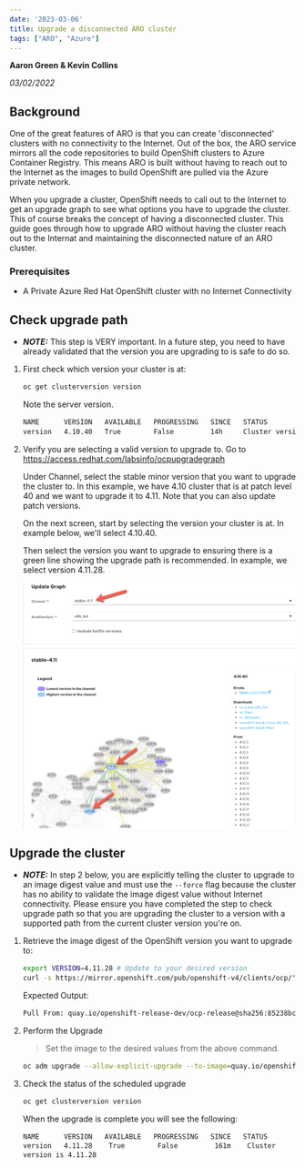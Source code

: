 ```yaml
---
date: '2023-03-06'
title: Upgrade a disconnected ARO cluster
tags: ["ARO", "Azure"]
---
```


**Aaron Green & Kevin Collins**

*03/02/2022*

## Background
One of the great features of ARO is that you can create 'disconnected' clusters with no connectivity to the Internet.  Out of the box, the ARO service mirrors all the code repositories to build OpenShift clusters to Azure Container Registry.  This means ARO is built without having to reach out to the Internet as the images to build OpenShift are pulled via the Azure private network.

When you upgrade a cluster, OpenShift needs to call out to the Internet to get an upgrade graph to see what options you have to upgrade the cluster.  This of course breaks the concept of having a disconnected cluster.  This guide goes through how to upgrade ARO without having the cluster reach out to the Internat and maintaining the disconnected nature of an ARO cluster.

### Prerequisites

  * A Private Azure Red Hat OpenShift cluster with no Internet Connectivity

## Check upgrade path

* ***NOTE:*** This step is VERY important. In a future step, you need to have already validated that the version you are upgrading to is safe to do so.

1. First check which version your cluster is at:
   ```bash
   oc get clusterversion version
   ```

   Note the server version. 
   ```bash
   NAME      VERSION   AVAILABLE   PROGRESSING   SINCE   STATUS
   version   4.10.40   True        False         14h     Cluster version is 4.10.40
   ```
 
2. Verify you are selecting a valid version to upgrade to.  Go to https://access.redhat.com/labsinfo/ocpupgradegraph

   Under Channel, select the stable minor version that you want to upgrade the cluster to.  In this example, we have 4.10 cluster that is at patch level 40 and we want to upgrade it to 4.11.  Note that you can also update patch versions.

   On the next screen, start by selecting the version your cluster is at. In example below, we'll select 4.10.40.

   Then select the version you want to upgrade to ensuring there is a green line showing the upgrade path is recommended.  In example, we select version 4.11.28.

   ![Upgrade Graph](./graph.png)

## Upgrade the cluster

* ***NOTE:*** In step 2 below, you are explicitly telling the cluster to upgrade to an image digest value and must use the `--force` flag because the cluster has no ability to validate the image digest value without Internet connectivity. Please ensure you have completed the step to check upgrade path so that you are upgrading the cluster to a version with a supported path from the current cluster version you're on.

1. Retrieve the image digest of the OpenShift version you want to upgrade to:

   ```bash
   export VERSION=4.11.28 # Update to your desired version 
   curl -s https://mirror.openshift.com/pub/openshift-v4/clients/ocp/"${VERSION}"/release.txt | grep "Pull From:"
   ```
   Expected Output:
   ```bash
   Pull From: quay.io/openshift-release-dev/ocp-release@sha256:85238bc3eddb88e958535597dbe8ec6f2aa88aa1713c2e1ee7faf88d1fefdac0
   ```
   
2. Perform the Upgrade

    > Set the image to the desired values from the above command.

   ```bash
   oc adm upgrade --allow-explicit-upgrade --to-image=quay.io/openshift-release-dev/ocp-release@sha256:1c3913a65b0a10b4a0650f54e545fe928360a94767acea64c0bd10faa52c945a --force
   ```
3. Check the status of the scheduled upgrade

   ```bash
   oc get clusterversion version
   ```
   When the upgrade is complete you will see the following:

   ```
   NAME      VERSION   AVAILABLE   PROGRESSING   SINCE   STATUS
   version   4.11.28    True        False         161m    Cluster version is 4.11.28
   ```
